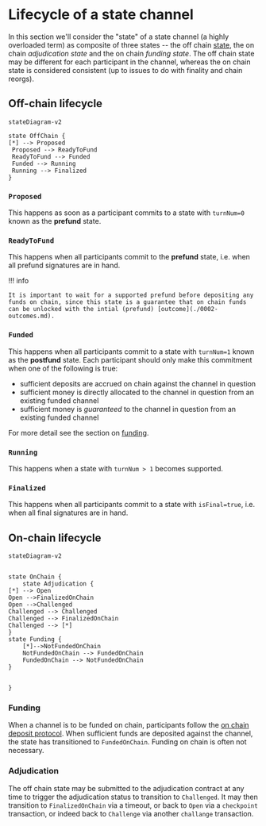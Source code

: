 # Lifecycle of a state channel

In this section we'll consider the "state" of a state channel (a highly overloaded term) as composite of three states -- the off chain [state](./0001-states-channels-execution-rules.md#states), the on chain _adjudication state_ and the on chain _funding state_. The off chain state may be different for each participant in the channel, whereas the on chain state is considered consistent (up to issues to do with finality and chain reorgs).

## Off-chain lifecycle

```mermaid
stateDiagram-v2

state OffChain {
[*] --> Proposed
 Proposed --> ReadyToFund
 ReadyToFund --> Funded
 Funded --> Running
 Running --> Finalized
}

```

### `Proposed`

This happens as soon as a participant commits to a state with `turnNum=0` known as the **prefund** state.

### `ReadyToFund`

This happens when all participants commit to the **prefund** state, i.e. when all prefund signatures are in hand.

!!! info

    It is important to wait for a supported prefund before depositing any funds on chain, since this state is a guarantee that on chain funds can be unlocked with the intial (prefund) [outcome](./0002-outcomes.md).

### `Funded`

This happens when all participants commit to a state with `turnNum=1` known as the **postfund** state. Each participant should only make this commitment when one of the following is true:

- sufficient deposits are accrued on chain against the channel in question
- sufficient money is directly allocated to the channel in question from an existing funded channel
- sufficient money is _guaranteed_ to the channel in question from an existing funded channel

For more detail see the section on [funding](./0005-funding-a-channel.md).

### `Running`

This happens when a state with `turnNum > 1` becomes supported.

### `Finalized`

This happens when all participants commit to a state with `isFinal=true`, i.e. when all final signatures are in hand.

## On-chain lifecycle

```mermaid
stateDiagram-v2


state OnChain {
    state Adjudication {
[*] --> Open
Open -->FinalizedOnChain
Open -->Challenged
Challenged --> Challenged
Challenged --> FinalizedOnChain
Challenged --> [*]
}
state Funding {
    [*]-->NotFundedOnChain
    NotFundedOnChain --> FundedOnChain
    FundedOnChain --> NotFundedOnChain
}


}

```

### Funding

When a channel is to be funded on chain, participants follow the [on chain deposit protocol](./0005-funding-a-channel.md#fund-with-an-on-chain-deposit). When sufficient funds are deposited against the channel, the state has transitioned to `FundedOnChain`. Funding on chain is often not necessary.

### Adjudication

The off chain state may be submitted to the adjudication contract at any time to trigger the adjudication status to transition to `Challenged`. It may then transition to `FinalizedOnChain` via a timeout, or back to `Open` via a `checkpoint` transaction, or indeed back to `Challenge` via another `challange` transaction.
